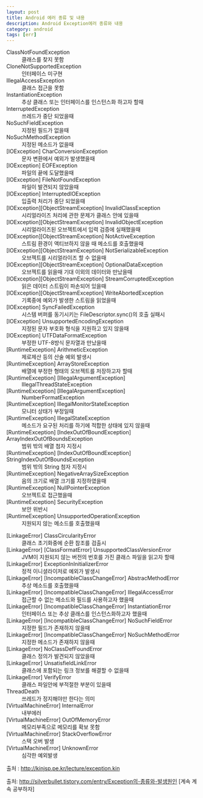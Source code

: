 ```yaml
---
layout: post
title: Android 에러 종류 및 내용
description: Android Exception에러 종류와 내용
category: android
tags: [err]
---
```

<dl>
<dt>ClassNotFoundException</dt>
<dd>클래스를 찾지 못함</dd>
<dt>CloneNotSupportedException</dt>
<dd>인터페이스 미구현</dd>
<dt>IllegalAccessException</dt>
<dd>클래스 접근을 못함</dd>
<dt>InstantiationException</dt>
<dd>추상 클래스 또는 인터페이스를 인스턴스화 하고자 할때</dd>
<dt>InterruptedException</dt>
<dd>쓰레드가 중단 되었을때</dd>
<dt>NoSuchFieldException</dt>
<dd>지정된 필드가 없을때</dd>
<dt>NoSuchMethodException</dt>
<dd>지정된 메소드가 없을때</dd>
<dt>[IOException] CharConversionException</dt>
<dd>문자 변환에서 예외가 발생했을때</dd>
<dt>[IOException] EOFException</dt>
<dd>파일의 끝에 도달했을때</dd>
<dt>[IOException] FileNotFoundException</dt>
<dd>파일이 발견되지 않았을때</dd>
<dt>[IOException] InterruptedIOException</dt>
<dd>입출력 처리가 중단 되었을때</dd>
<dt>[IOException][ObjectStreamException] InvalidClassException</dt>
<dd>시리얼라이즈 처리에 관한 문제가 클래스 안에 있을때</dd>
<dt>[IOException][ObjectStreamException] InvalidObjectException</dt>
<dd>시리얼라이즈된 오브젝트에서 입력 검증에 실패했을때</dd>
<dt>[IOException][ObjectStreamException] NotActiveException</dt>
<dd>스트림 환경이 액티브하지 않을 때 메소드를 호출했을때</dd>
<dt>[IOException][ObjectStreamException] NotSerializableException</dt>
<dd>오브젝트를 시리얼라이즈 할 수 없을때</dd>
<dt>[IOException][ObjectStreamException] OptionalDataException</dt>
<dd>오브젝트를 읽을때 기대 이외의 데이터와 만났을때</dd>
<dt>[IOException][ObjectStreamException] StreamCorruptedException</dt>
<dd>읽은 데이터 스트림이 파손되어 있을때</dd>
<dt>[IOException][ObjectStreamException] WriteAbortedException</dt>
<dd>기록중에 예외가 발생한 스트림을 읽었을때</dd>
<dt>[IOException] SyncFailedException</dt>
<dd>시스템 버퍼를 동기시키는 FileDescriptor.sync()의 호출 실패시</dd>
<dt>[IOException] UnsupportedEncodingException</dt>
<dd>지정된 문자 부호화 형식을 지원하고 있지 않을때</dd>
<dt>[IOException] UTFDataFormatException</dt>
<dd>부정한 UTF-8방식 문자열과 만났을때</dd>
<dt>[RuntimeException] ArithmeticException</dt>
<dd>제로제산 등의 산술 예외 발생시</dd>
<dt>[RuntimeException] ArrayStoreException</dt>
<dd>배열에 부정한 형태의 오브젝트를 저장하고자 할때</dd>
<dt>[RuntimeException] [IllegalArgumentException]</dt>
<dd>IllegalThreadStateException</dd>
<dt>[RuntimeException] [IllegalArgumentException]</dt>
<dd>NumberFormatException</dd>
<dt>[RuntimeException] IllegalMonitorStateException</dt>
<dd>모니터 상태가 부정일때</dd>
<dt>[RuntimeException] IllegalStateException</dt>
<dd>메소드가 요구된 처리를 하기에 적합한 상태에 있지 않을때</dd>
<dt>[RuntimeException] [IndexOutOfBoundException] ArrayIndexOutOfBoundsException</dt>
<dd>범위 밖의 배열 첨자 지정시</dd>
<dt>[RuntimeException] [IndexOutOfBoundException] StringIndexOutOfBoundsException</dt>
<dd>범위 밖의 String 첨자 지정시</dd>
<dt>[RuntimeException] NegativeArraySizeException</dt>
<dd>음의 크기로 배열 크기를 지정하였을때</dd>
<dt>[RuntimeException] NullPointerException</dt>
<dd>오브젝트로 접근했을때</dd>
<dt>[RuntimeException] SecurityException</dt>
<dd>보안 위반시</dd>
<dt>[RuntimeException] UnsupportedOperationException</dt>
<dd>지원되지 않는 메소드를 호출했을때</dd>

</dl>


<dl>
<dt>[LinkageError] ClassCircularityError</dt>
<dd>클래스 초기화중에 순환 참조를 검출시</dd>
<dt>[LinkageError] [ClassFormatError] UnsupportedClassVersionError</dt>
<dd>JVM이 지원되지 않는 버전의 번호를 가진 클래스 파일을 읽고자 할때</dd>
<dt>[LinkageError] ExceptionInInitializerError</dt>
<dd>정적 이니셜라이저로 예외가 발생시</dd>
<dt>[LinkageError] [IncompatibleClassChangeError] AbstracMethodError</dt>
<dd>추상 메소드를 호출했을때</dd>
<dt>[LinkageError] [IncompatibleClassChangeError] IllegalAccessError</dt>
<dd>접근할 수 없는 메소드와 필드를 사용하고자 했을때</dd>
<dt>[LinkageError] [IncompatibleClassChangeError] InstantiationError</dt>
<dd>인터페이스 또는 추상 클래스를 인스턴스화하고자 했을때</dd>
<dt>[LinkageError] [IncompatibleClassChangeError] NoSuchFieldError</dt>
<dd>지정한 필드가 존재하지 않을때</dd>
<dt>[LinkageError] [IncompatibleClassChangeError] NoSuchMethodError</dt>
<dd>지정한 메소드가 존재하지 않을때</dd>
<dt>[LinkageError] NoClassDefFoundError</dt>
<dd>클래스 정의가 발견되지 않았을때</dd>
<dt>[LinkageError] UnsatisfieldLinkError</dt>
<dd>클래스에 포함되는 링크 정보를 해결할 수 없을때</dd>
<dt>[LinkageError] VerifyError</dt>
<dd>클래스 파일안에 부적절한 부분이 있을때</dd>
<dt>ThreadDeath</dt>
<dd>쓰레드가 정지해야만 한다는 의미</dd>
<dt>[VirtualMachineError] InternalError</dt>
<dd>내부에러</dd>
<dt>[VirtualMachineError] OutOfMemoryError</dt>
<dd>메모리부족으로 메모리를 확보 못함</dd>
<dt>[VirtualMachineError] StackOverflowError</dt>
<dd>스택 오버 발생</dd>
<dt>[VirtualMachineError] UnknownError</dt>
<dd>심각한 예외발생</dd>
</dl>

출처 : http://kinjsp.pe.kr/lecture/exception.kin

출처: http://silverbullet.tistory.com/entry/Exception의-종류와-발생원인 [계속 계속 공부하자]
